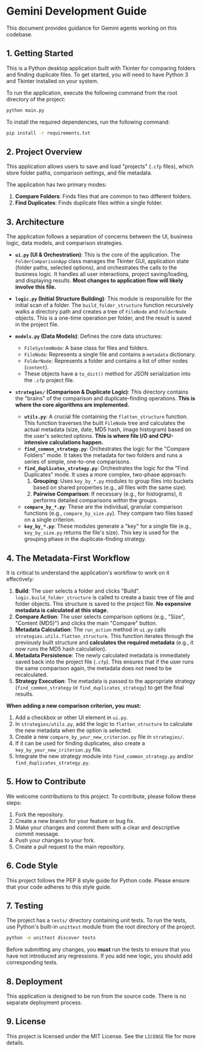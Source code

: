 # Gemini Development Guide

This document provides guidance for Gemini agents working on this codebase.

## 1. Getting Started

This is a Python desktop application built with Tkinter for comparing folders and finding duplicate files. To get started, you will need to have Python 3 and Tkinter installed on your system.

To run the application, execute the following command from the root directory of the project:

```bash
python main.py
```

To install the required dependencies, run the following command:

```bash
pip install -r requirements.txt
```

## 2. Project Overview

This application allows users to save and load "projects" (`.cfp` files), which store folder paths, comparison settings, and file metadata.

The application has two primary modes:
1.  **Compare Folders**: Finds files that are common to two different folders.
2.  **Find Duplicates**: Finds duplicate files within a single folder.

## 3. Architecture

The application follows a separation of concerns between the UI, business logic, data models, and comparison strategies.

-   **`ui.py` (UI & Orchestration)**: This is the core of the application. The `FolderComparisonApp` class manages the Tkinter GUI, application state (folder paths, selected options), and orchestrates the calls to the business logic. It handles all user interactions, project saving/loading, and displaying results. **Most changes to application flow will likely involve this file.**

-   **`logic.py` (Initial Structure Building)**: This module is responsible for the initial scan of a folder. The `build_folder_structure` function recursively walks a directory path and creates a tree of `FileNode` and `FolderNode` objects. This is a one-time operation per folder, and the result is saved in the project file.

-   **`models.py` (Data Models)**: Defines the core data structures:
    -   `FileSystemNode`: A base class for files and folders.
    -   `FileNode`: Represents a single file and contains a `metadata` dictionary.
    -   `FolderNode`: Represents a folder and contains a list of other nodes (`content`).
    -   These objects have a `to_dict()` method for JSON serialization into the `.cfp` project file.

-   **`strategies/` (Comparison & Duplicate Logic)**: This directory contains the "brains" of the comparison and duplicate-finding operations. **This is where the core algorithms are implemented.**
    -   **`utils.py`**: A crucial file containing the `flatten_structure` function. This function traverses the built `FileNode` tree and calculates the actual metadata (size, date, MD5 hash, image histogram) based on the user's selected options. **This is where file I/O and CPU-intensive calculations happen.**
    -   **`find_common_strategy.py`**: Orchestrates the logic for the "Compare Folders" mode. It takes the metadata for two folders and runs a series of simple, one-to-one comparisons.
    -   **`find_duplicates_strategy.py`**: Orchestrates the logic for the "Find Duplicates" mode. It uses a more complex, two-phase approach:
        1.  **Grouping**: Uses `key_by_*.py` modules to group files into buckets based on shared properties (e.g., all files with the same size).
        2.  **Pairwise Comparison**: If necessary (e.g., for histograms), it performs detailed comparisons *within* the groups.
    -   **`compare_by_*.py`**: These are the individual, granular comparison functions (e.g., `compare_by_size.py`). They compare two files based on a single criterion.
    -   **`key_by_*.py`**: These modules generate a "key" for a single file (e.g., `key_by_size.py` returns the file's size). This key is used for the grouping phase in the duplicate-finding strategy.

## 4. The Metadata-First Workflow

It is critical to understand the application's workflow to work on it effectively:

1.  **Build**: The user selects a folder and clicks "Build". `logic.build_folder_structure` is called to create a basic tree of file and folder objects. This structure is saved to the project file. **No expensive metadata is calculated at this stage.**
2.  **Compare Action**: The user selects comparison options (e.g., "Size", "Content (MD5)") and clicks the main "Compare" button.
3.  **Metadata Calculation**: The `run_action` method in `ui.py` calls `strategies.utils.flatten_structure`. This function iterates through the previously built structure and **calculates the required metadata** (e.g., it now runs the MD5 hash calculation).
4.  **Metadata Persistence**: The newly calculated metadata is immediately saved back into the project file (`.cfp`). This ensures that if the user runs the same comparison again, the metadata does not need to be recalculated.
5.  **Strategy Execution**: The metadata is passed to the appropriate strategy (`find_common_strategy` or `find_duplicates_strategy`) to get the final results.

**When adding a new comparison criterion, you must:**
1.  Add a checkbox or other UI element in `ui.py`.
2.  In `strategies/utils.py`, add the logic to `flatten_structure` to calculate the new metadata when the option is selected.
3.  Create a new `compare_by_your_new_criterion.py` file in `strategies/`.
4.  If it can be used for finding duplicates, also create a `key_by_your_new_criterion.py` file.
5.  Integrate the new strategy module into `find_common_strategy.py` and/or `find_duplicates_strategy.py`.

## 5. How to Contribute

We welcome contributions to this project. To contribute, please follow these steps:

1.  Fork the repository.
2.  Create a new branch for your feature or bug fix.
3.  Make your changes and commit them with a clear and descriptive commit message.
4.  Push your changes to your fork.
5.  Create a pull request to the main repository.

## 6. Code Style

This project follows the PEP 8 style guide for Python code. Please ensure that your code adheres to this style guide.

## 7. Testing

The project has a `tests/` directory containing unit tests. To run the tests, use Python's built-in `unittest` module from the root directory of the project.

```bash
python -m unittest discover tests
```

Before submitting any changes, you **must** run the tests to ensure that you have not introduced any regressions. If you add new logic, you should add corresponding tests.

## 8. Deployment

This application is designed to be run from the source code. There is no separate deployment process.

## 9. License

This project is licensed under the MIT License. See the `LICENSE` file for more details.